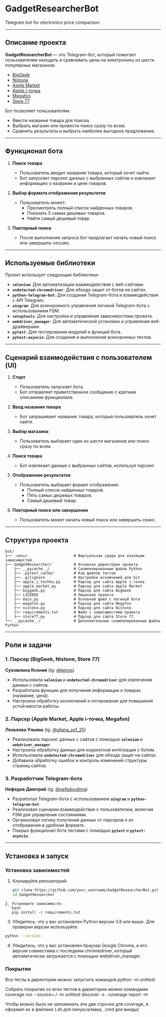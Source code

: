 # GadgetResearcherBot  
Telegram bot for electronics price comparison  

---

## Описание проекта  
**GadgetResearcherBot** — это Telegram-бот, который помогает пользователям находить и сравнивать цены на электронику из шести популярных магазинов:  
- [BigGeek](https://biggeek.ru/)  
- [Nistone](https://nistone.ru/)  
- [Apple Market](https://apple-market.ru/)  
- [Apple i-точка](https://appl-i-tochka.ru/)  
- [Megafon](https://moscow.shop.megafon.ru/)  
- [Store 77](https://store77.net/)  

Бот позволяет пользователям:  
- Ввести название товара для поиска.  
- Выбрать магазин или провести поиск сразу по всем.  
- Сравнить результаты и выбрать наиболее выгодное предложение.  

---

## Функционал бота  

1. **Поиск товара**  
   - Пользователь вводит название товара, который хочет найти.  
   - Бот запускает парсинг данных с выбранных сайтов и извлекает информацию о названии и цене товаров.  

2. **Выбор формата отображения результатов**  
   - Пользователь может:  
     - Просмотреть полный список найденных товаров.  
     - Показать 5 самых дешевых товаров.  
     - Найти самый дешевый товар.  

3. **Повторный поиск**  
   - После выполнения запроса бот предлагает начать новый поиск или завершить сессию.  

---

## Используемые библиотеки  

Проект использует следующие библиотеки:  

- **`selenium`**: Для автоматизации взаимодействия с веб-сайтами.  
- **`undetected-chromedriver`**: Для обхода защит от ботов на сайтах.  
- **`python-telegram-bot`**: Для создания Telegram-бота и взаимодействия с API Telegram.  
- **`aiogram`**: Для асинхронного управления логикой Telegram-бота с использованием FSM.  
- **`setuptools`**: Для настройки и управления зависимостями проекта.  
- **`webdriver_manager`**: Для автоматической установки и управления веб-драйверами.  
- **`pytest`**: Для тестирования модулей и функций бота.  
- **`pytest-asyncio`**: Для создания и выполнения асинхронных тестов.  

---

## Сценарий взаимодействия с пользователем (UI)  

1. **Старт**  
   - Пользователь запускает бота.  
   - Бот отправляет приветственное сообщение с кратким описанием функционала.  

2. **Ввод названия товара**  
   - Бот запрашивает название товара, который пользователь хочет найти.  

3. **Выбор магазина**  
   - Пользователь выбирает один из шести магазинов или поиск сразу по всем.  

4. **Поиск товара**  
   - Бот извлекает данные с выбранных сайтов, используя парсинг.  

5. **Отображение результатов**  
   - Пользователь выбирает формат отображения:  
     - Полный список найденных товаров.  
     - Пять самых дешевых товаров.  
     - Самый дешевый товар.  

6. **Повторный поиск или завершение**  
   - Пользователь может начать новый поиск или завершить сеанс.  

---

## Структура проекта  

```plaintext
bot/
├── .venv/                     # Виртуальная среда для изоляции зависимостей
├── GadgetResearcher/          # Основная директория проекта
│   ├── __pycache__/           # Скомпилированные файлы Python
│   ├── .pytest_cache/         # Кэш файлов тестов
│   ├── .gitignore             # Настройки исключений для Git
│   ├── apple_i_tochka.py      # Парсер для сайта Apple i-точка
│   ├── apple_market.py        # Парсер для сайта Apple Market
│   ├── biggeek.py             # Парсер для сайта BigGeek
│   ├── LICENSE                # Лицензия проекта
│   ├── main.py                # Основной файл с логикой бота
│   ├── megafon.py             # Парсер для сайта Megafon
│   ├── nistone.py             # Парсер для сайта Nistone
│   ├── requirements.txt       # Файл с зависимостями проекта
│   ├── store77.py             # Парсер для сайта Store 77
└── __pycache__/               # Дополнительные скомпилированные файлы Python
```
---

## Роли и задачи  

### 1. Парсер (BigGeek, Nistone, Store 77)  
**Сухомлина Ксения** (tg: [@kejros](https://t.me/kejros))  
- Использовала **`selenium`** и **`undetected-chromedriver`** для извлечения данных с сайтов.  
- Разработала функции для получения информации о товарах (название, цена).  
- Настроила обработку исключений и логирование для повышения устойчивости работы.  

### 2. Парсер (Apple Market, Apple i-точка, Megafon)  
**Ленькова Ульяна** (tg: [@uliana_sof_25](https://t.me/uliana_sof_25))  
- Реализовала парсинг данных с сайтов с помощью **`selenium`** и **`webdriver_manager`**.  
- Настроила обработку данных для корректной интеграции с ботом.  
- Использовала **`undetected-chromedriver`** для обхода защит на сайтах.  
- Добавила обработку ошибок и контроль изменений структуры страниц сайтов.  

### 3. Разработчик Telegram-бота  
**Нефедов Дмитрий** (tg: [@nefedovdima](https://t.me/nefedovdima))  
- Разработал Telegram-бота с использованием **`aiogram`** и **`python-telegram-bot`**.  
- Реализовал сценарии взаимодействия с пользователем, включая FSM для управления состояниями.  
- Организовал логику получения данных от парсеров и их отображения в удобном формате.  
- Покрыл функционал бота тестами с помощью **`pytest`** и **`pytest-asyncio`**.  

---

## Установка и запуск  

### Установка зависимостей  
1. Клонируйте репозиторий:  
   ```bash
   git clone https://github.com/your_username/GadgetResearcherBot.git
   cd GadgetResearcher
```
2. Установите зависимости:
```bash 
   pip install -r requirements.txt
```

3. Убедитесь, что у вас установлен Python версии 3.8 или выше. Для проверки версии используйте:
```bash
python --version
```
4. Убедитесь, что у вас установлен браузер Google Chrome, и его версия совместима с последним chromedriver, который автоматически загружается с помощью webdriver_manager.

### Покрытие
Все тесты в директории можно запустить командой
python -m unittest

Собрать покрытие со всех тестов в директории можно командами
coverage run --source=./ -m unittest discover -s .
coverage report -m

Чтобы можно было не запоминать эти две строчки для coverage, я оформил их в файлики (.sh для линукса/мака, .cmd для винды)
